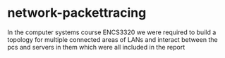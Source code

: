 # network-packettracing
In the computer systems course ENCS3320 we were required to build a topology for multiple connected areas of LANs and interact between the pcs and servers in them which were all included in the report 
